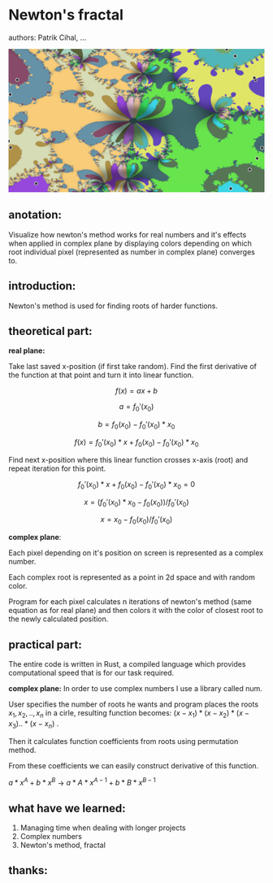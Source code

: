 # Newton's fractal
authors: Patrik Cihal, ...

 ![Newtons fractal](screenshot_newtons_fractal.png)



## anotation:
Visualize how newton's method works for real numbers and it's effects when applied in complex plane by displaying colors depending on which root individual pixel (represented as number in complex plane) converges to.


## introduction:
Newton's method is used for finding roots of harder functions. 


## theoretical part:

**real plane:**

Take last saved x-position (if first take random). Find the first derivative of the function at that point and turn it into linear function. 

$$f(x) = ax+b$$

$$a = f_0'(x_0)$$

$$b = f_0(x_0)-f_0'(x_0)*x_0$$

$$f(x) = f_0'(x_0)*x + f_0(x_0)-f_0'(x_0)*x_0$$

Find next x-position where this linear function crosses x-axis (root) and repeat iteration for this point.

$$f_0'(x_0)*x + f_0(x_0)-f_0'(x_0)*x_0 = 0$$

$$x = (f_0'(x_0)*x_0-f_0(x_0))/f_0'(x_0)$$

$$x = x_0-f_0(x_0)/f_0'(x_0)$$

**complex plane**:

Each pixel depending on it's position on screen is represented as a complex number.

Each complex root is represented as a point in 2d space and with random color.

Program for each pixel calculates n iterations of newton's method (same equation as for real plane) and then colors it with the color of closest root to the newly calculated position.


## practical part:
The entire code is written in Rust, a compiled language which provides computational speed that is for our task required. 

**complex plane:**
In order to use complex numbers I use a library called num.

User specifies the number of roots he wants and program places the roots $x_1, x_2, .., x_n$ in a cirle, resulting function becomes:
$(x-x_1) * (x-x_2) * (x-x_3) .. * (x-x_n)$
.

Then it calculates function coefficients from roots using permutation method.

From these coefficients we can easily construct derivative of this function.

$a * x ^ A + b * x ^ B$
->
$a * A * x ^ {A - 1} + b * B * x ^ {B-1}$


## what have we learned:
1. Managing time when dealing with longer projects
2. Complex numbers
3. Newton's method, fractal

## thanks:
